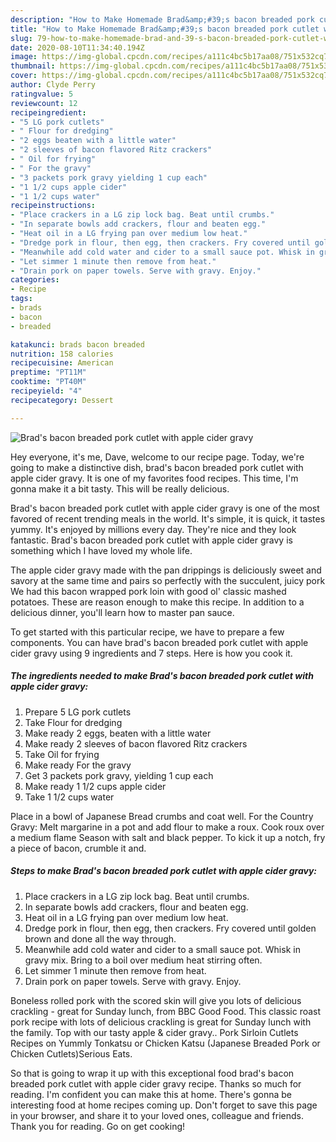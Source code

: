 ```yaml
---
description: "How to Make Homemade Brad&amp;#39;s bacon breaded pork cutlet with apple cider gravy"
title: "How to Make Homemade Brad&amp;#39;s bacon breaded pork cutlet with apple cider gravy"
slug: 79-how-to-make-homemade-brad-and-39-s-bacon-breaded-pork-cutlet-with-apple-cider-gravy
date: 2020-08-10T11:34:40.194Z
image: https://img-global.cpcdn.com/recipes/a111c4bc5b17aa08/751x532cq70/brads-bacon-breaded-pork-cutlet-with-apple-cider-gravy-recipe-main-photo.jpg
thumbnail: https://img-global.cpcdn.com/recipes/a111c4bc5b17aa08/751x532cq70/brads-bacon-breaded-pork-cutlet-with-apple-cider-gravy-recipe-main-photo.jpg
cover: https://img-global.cpcdn.com/recipes/a111c4bc5b17aa08/751x532cq70/brads-bacon-breaded-pork-cutlet-with-apple-cider-gravy-recipe-main-photo.jpg
author: Clyde Perry
ratingvalue: 5
reviewcount: 12
recipeingredient:
- "5 LG pork cutlets"
- " Flour for dredging"
- "2 eggs beaten with a little water"
- "2 sleeves of bacon flavored Ritz crackers"
- " Oil for frying"
- " For the gravy"
- "3 packets pork gravy yielding 1 cup each"
- "1 1/2 cups apple cider"
- "1 1/2 cups water"
recipeinstructions:
- "Place crackers in a LG zip lock bag. Beat until crumbs."
- "In separate bowls add crackers, flour and beaten egg."
- "Heat oil in a LG frying pan over medium low heat."
- "Dredge pork in flour, then egg, then crackers. Fry covered until golden brown and done all the way through."
- "Meanwhile add cold water and cider to a small sauce pot. Whisk in gravy mix. Bring to a boil over medium heat stirring often."
- "Let simmer 1 minute then remove from heat."
- "Drain pork on paper towels. Serve with gravy. Enjoy."
categories:
- Recipe
tags:
- brads
- bacon
- breaded

katakunci: brads bacon breaded 
nutrition: 158 calories
recipecuisine: American
preptime: "PT11M"
cooktime: "PT40M"
recipeyield: "4"
recipecategory: Dessert

---
```



![Brad&#39;s bacon breaded pork cutlet with apple cider gravy](https://img-global.cpcdn.com/recipes/a111c4bc5b17aa08/751x532cq70/brads-bacon-breaded-pork-cutlet-with-apple-cider-gravy-recipe-main-photo.jpg)

Hey everyone, it's me, Dave, welcome to our recipe page. Today, we're going to make a distinctive dish, brad&#39;s bacon breaded pork cutlet with apple cider gravy. It is one of my favorites food recipes. This time, I'm gonna make it a bit tasty. This will be really delicious.

Brad&#39;s bacon breaded pork cutlet with apple cider gravy is one of the most favored of recent trending meals in the world. It's simple, it is quick, it tastes yummy. It's enjoyed by millions every day. They're nice and they look fantastic. Brad&#39;s bacon breaded pork cutlet with apple cider gravy is something which I have loved my whole life.

The apple cider gravy made with the pan drippings is deliciously sweet and savory at the same time and pairs so perfectly with the succulent, juicy pork We had this bacon wrapped pork loin with good ol&#39; classic mashed potatoes. These are reason enough to make this recipe. In addition to a delicious dinner, you&#39;ll learn how to master pan sauce.


To get started with this particular recipe, we have to prepare a few components. You can have brad&#39;s bacon breaded pork cutlet with apple cider gravy using 9 ingredients and 7 steps. Here is how you cook it.

##### The ingredients needed to make Brad&#39;s bacon breaded pork cutlet with apple cider gravy:

1. Prepare 5 LG pork cutlets
1. Take  Flour for dredging
1. Make ready 2 eggs, beaten with a little water
1. Make ready 2 sleeves of bacon flavored Ritz crackers
1. Take  Oil for frying
1. Make ready  For the gravy
1. Get 3 packets pork gravy, yielding 1 cup each
1. Make ready 1 1/2 cups apple cider
1. Take 1 1/2 cups water


Place in a bowl of Japanese Bread crumbs and coat well. For the Country Gravy: Melt margarine in a pot and add flour to make a roux. Cook roux over a medium flame Season with salt and black pepper. To kick it up a notch, fry a piece of bacon, crumble it and. 

##### Steps to make Brad&#39;s bacon breaded pork cutlet with apple cider gravy:

1. Place crackers in a LG zip lock bag. Beat until crumbs.
1. In separate bowls add crackers, flour and beaten egg.
1. Heat oil in a LG frying pan over medium low heat.
1. Dredge pork in flour, then egg, then crackers. Fry covered until golden brown and done all the way through.
1. Meanwhile add cold water and cider to a small sauce pot. Whisk in gravy mix. Bring to a boil over medium heat stirring often.
1. Let simmer 1 minute then remove from heat.
1. Drain pork on paper towels. Serve with gravy. Enjoy.


Boneless rolled pork with the scored skin will give you lots of delicious crackling - great for Sunday lunch, from BBC Good Food. This classic roast pork recipe with lots of delicious crackling is great for Sunday lunch with the family. Top with our tasty apple &amp; cider gravy.. Pork Sirloin Cutlets Recipes on Yummly Tonkatsu or Chicken Katsu (Japanese Breaded Pork or Chicken Cutlets)Serious Eats. 

So that is going to wrap it up with this exceptional food brad&#39;s bacon breaded pork cutlet with apple cider gravy recipe. Thanks so much for reading. I'm confident you can make this at home. There's gonna be interesting food at home recipes coming up. Don't forget to save this page in your browser, and share it to your loved ones, colleague and friends. Thank you for reading. Go on get cooking!

